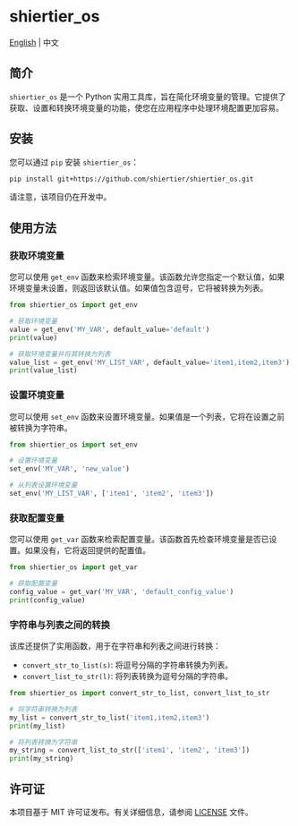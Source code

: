 # shiertier_os

[English](https://github.com/shiertier-utils/shiertier_os/blob/main/README.md) | 中文

## 简介

`shiertier_os` 是一个 Python 实用工具库，旨在简化环境变量的管理。它提供了获取、设置和转换环境变量的功能，使您在应用程序中处理环境配置更加容易。

## 安装

您可以通过 `pip` 安装 `shiertier_os`：

```bash
pip install git+https://github.com/shiertier/shiertier_os.git
```

请注意，该项目仍在开发中。

## 使用方法

### 获取环境变量

您可以使用 `get_env` 函数来检索环境变量。该函数允许您指定一个默认值，如果环境变量未设置，则返回该默认值。如果值包含逗号，它将被转换为列表。

```python
from shiertier_os import get_env

# 获取环境变量
value = get_env('MY_VAR', default_value='default')
print(value)

# 获取环境变量并将其转换为列表
value_list = get_env('MY_LIST_VAR', default_value='item1,item2,item3')
print(value_list)
```

### 设置环境变量

您可以使用 `set_env` 函数来设置环境变量。如果值是一个列表，它将在设置之前被转换为字符串。

```python
from shiertier_os import set_env

# 设置环境变量
set_env('MY_VAR', 'new_value')

# 从列表设置环境变量
set_env('MY_LIST_VAR', ['item1', 'item2', 'item3'])
```

### 获取配置变量

您可以使用 `get_var` 函数来检索配置变量。该函数首先检查环境变量是否已设置。如果没有，它将返回提供的配置值。

```python
from shiertier_os import get_var

# 获取配置变量
config_value = get_var('MY_VAR', 'default_config_value')
print(config_value)
```

### 字符串与列表之间的转换

该库还提供了实用函数，用于在字符串和列表之间进行转换：

- `convert_str_to_list(s)`: 将逗号分隔的字符串转换为列表。
- `convert_list_to_str(l)`: 将列表转换为逗号分隔的字符串。

```python
from shiertier_os import convert_str_to_list, convert_list_to_str

# 将字符串转换为列表
my_list = convert_str_to_list('item1,item2,item3')
print(my_list)

# 将列表转换为字符串
my_string = convert_list_to_str(['item1', 'item2', 'item3'])
print(my_string)
```

## 许可证

本项目基于 MIT 许可证发布。有关详细信息，请参阅 [LICENSE](LICENSE) 文件。